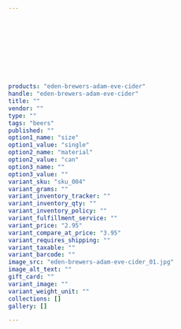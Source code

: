 ```yaml
---
 

 

 

 

 

products: "eden-brewers-adam-eve-cider"
handle: "eden-brewers-adam-eve-cider"
title: ""
vendor: ""
type: ""
tags: "beers"
published: ""
option1_name: "size"
option1_value: "single"
option2_name: "material"
option2_value: "can"
option3_name: ""
option3_value: ""
variant_sku: "sku_004"
variant_grams: ""
variant_inventory_tracker: ""
variant_inventory_qty: ""
variant_inventory_policy: ""
variant_fulfillment_service: ""
variant_price: "2.95"
variant_compare_at_price: "3.95"
variant_requires_shipping: ""
variant_taxable: ""
variant_barcode: ""
image_src: "eden-brewers-adam-eve-cider_01.jpg"
image_alt_text: ""
gift_card: ""
variant_image: ""
variant_weight_unit: ""
collections: []
gallery: []

---
```





 

 

 

 

 

 

 

 

 

 

 

 

 

 

 

 

 

 

 

 

 

 

 

 

 

 

 

 

 

 

 

 

 

 

 

 

 

 

 

 

 

 

 

